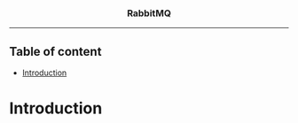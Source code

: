 <h3 align="center">
RabbitMQ
</h3>

****

Table of content
-----------------
* [Introduction](#introduction)


Introduction
==========================



